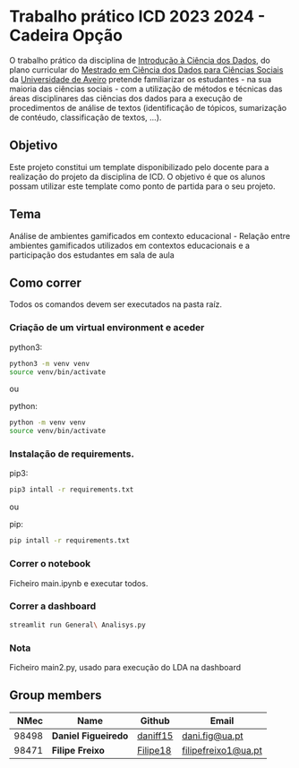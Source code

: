 

# Trabalho prático ICD 2023 2024 - Cadeira Opção
O trabalho prático da disciplina de [Introdução à Ciência dos Dados](https://www.ua.pt/pt/uc/15127), do plano curricular do [Mestrado em Ciência dos Dados para Ciências Sociais](http://cdcs.web.ua.pt/?page_id=616) da [Universidade de Aveiro](https://www.ua.pt/pt/c/473/p) pretende familiarizar os estudantes - na sua maioria das ciências sociais - com a utilização de métodos e técnicas das áreas disciplinares das ciências dos dados para a execução de procedimentos de análise de textos (identificação de tópicos, sumarização de contéudo, classificação de textos, ...).

## Objetivo
Este projeto constitui um template disponibilizado pelo docente para a realização do projeto da disciplina de ICD. 
O objetivo é que os alunos possam utilizar este template como ponto de partida para o seu projeto.

## Tema
Análise de ambientes gamificados em contexto educacional - Relação entre ambientes gamificados utilizados em contextos educacionais e a participação dos estudantes em sala de aula

## Como correr
Todos os comandos devem ser executados na pasta raíz.
### Criação de um virtual environment e aceder

python3:
```bash
python3 -m venv venv
source venv/bin/activate
```
ou

python:
```bash
python -m venv venv
source venv/bin/activate
```

### Instalação de requirements.

pip3:
```bash
pip3 intall -r requirements.txt
```
ou

pip:
```bash
pip intall -r requirements.txt
``` 
### Correr o notebook
Ficheiro main.ipynb e executar todos.

### Correr a dashboard
```bash
streamlit run General\ Analisys.py
```

### Nota 
Ficheiro main2.py, usado para execução do LDA na dashboard

## Group members

| NMec | Name | Github | Email |
|--:|---|---|---|
| 98498 | **Daniel Figueiredo** | [daniff15](https://github.com/daniff15) | dani.fig@ua.pt |
| 98471 | **Filipe Freixo** | [Filipe18](https://github.com/Filipe18) | filipefreixo1@ua.pt |


